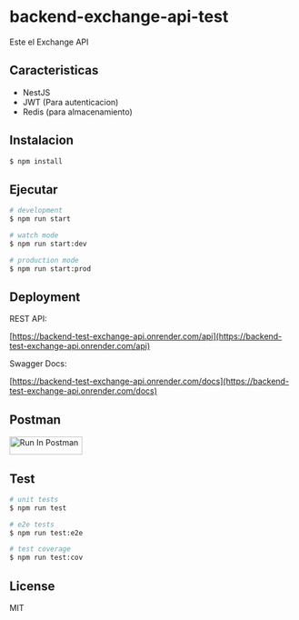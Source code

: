 
# backend-exchange-api-test

Este el Exchange API 

## Caracteristicas

- NestJS
- JWT (Para autenticacion)
- Redis (para almacenamiento)



## Instalacion

```bash
$ npm install
```

## Ejecutar

```bash
# development
$ npm run start

# watch mode
$ npm run start:dev

# production mode
$ npm run start:prod
```

## Deployment 


REST API: 

[https://backend-test-exchange-api.onrender.com/api](https://backend-test-exchange-api.onrender.com/api)


Swagger Docs:

[https://backend-test-exchange-api.onrender.com/docs](https://backend-test-exchange-api.onrender.com/docs)


## Postman 

[<img src="https://run.pstmn.io/button.svg" alt="Run In Postman" style="width: 128px; height: 32px;">](https://app.getpostman.com/run-collection/284044-90b2bb44-f040-46b0-8c4b-bd26c6877232?action=collection%2Ffork&source=rip_markdown&collection-url=entityId%3D284044-90b2bb44-f040-46b0-8c4b-bd26c6877232%26entityType%3Dcollection%26workspaceId%3De57d9f7e-8cec-4651-b711-b2b4791b2b61)

## Test

```bash
# unit tests
$ npm run test

# e2e tests
$ npm run test:e2e

# test coverage
$ npm run test:cov
```

## License

MIT